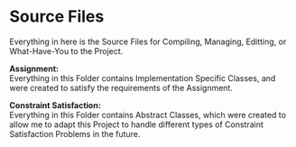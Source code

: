 Source Files
============

Everything in here is the Source Files for Compiling, Managing, Editting, or What-Have-You to the Project.

**Assignment:**<br>
Everything in this Folder contains Implementation Specific Classes, and were created to satisfy the requirements of the Assignment.

**Constraint Satisfaction:**<br>
Everything in this Folder contains Abstract Classes, which were created to allow me to adapt this Project to handle different types of Constraint Satisfaction Problems in the future.
